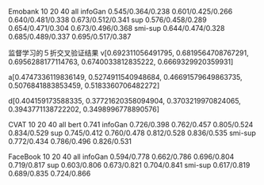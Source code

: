 
Emobank         10                            20                  40                     all
infoGan     0.545/0.364/0.238         0.601/0.425/0.266     0.640/0.481/0.338        0.673/0.512/0.341
sup         0.576/0.458/0.289         0.654/0.471/0.304     0.673/0.496/0.368
smi-sup     0.644/0.474/0.328         0.685/0.489/0.337     0.695/0.517/0.387

监督学习的５折交叉验证结果
v[0.692311056491795, 0.6819564708767291, 0.6956288177114763, 0.6740033812835222, 0.6669329920359931]

a[0.4747336119836149, 0.5274911540948684, 0.46691579649863735, 0.5076841883853459, 0.5183360706482272]

d[0.404159173588335, 0.37721620358094904, 0.3703219970824065, 0.3943771138722202, 0.3498996778890576]




CVAT            10                 20                40                                 all
bert                                                                                    0.741
infoGan      0.726/0.398       0.762/0.457      0.805/0.524                            0.834/0.529
sup          0.745/0.412       0.760/0.478      0.812/0.528                            0.836/0.535
smi-sup      0.772/0.434       0.786/0.496      0.826/0.531 




FaceBook         10                     20                   40                         all
infoGan       0.594/0.778          0.662/0.786          0.696/0.804                    0.719/0.817
sup           0.603/0.806          0.673/0.821          0.704/0.841
smi-sup       0.617/0.819          0.689/0.835          0.724/0.866






